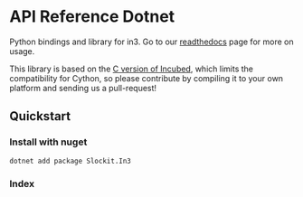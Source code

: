 # API Reference Dotnet


Python bindings and library for in3. Go to our [readthedocs](https://in3.readthedocs.io/) page for more on usage.

This library is based on the [C version of Incubed](http://github.com/slockit/in3-c), which limits the compatibility for Cython, so please contribute by compiling it to your own platform and sending us a pull-request!


## Quickstart

### Install with nuget

```sh
dotnet add package Slockit.In3
```

### Index